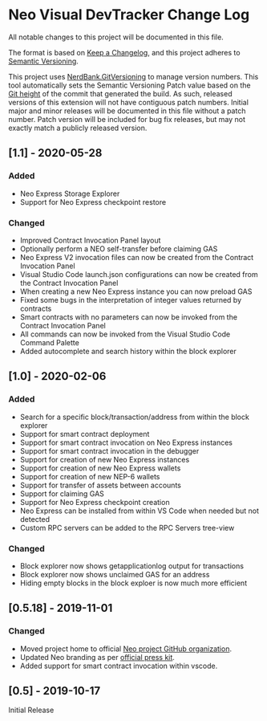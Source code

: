 # Neo Visual DevTracker Change Log

All notable changes to this project will be documented in this file.

The format is based on [Keep a Changelog](https://keepachangelog.com/en/1.0.0/),
and this project adheres to [Semantic Versioning](https://semver.org/spec/v2.0.0.html).

This project uses [NerdBank.GitVersioning](https://github.com/AArnott/Nerdbank.GitVersioning)
to manage version numbers. This tool automatically sets the Semantic Versioning Patch
value based on the [Git height](https://github.com/AArnott/Nerdbank.GitVersioning#what-is-git-height)
of the commit that generated the build. As such, released versions of this extension
will not have contiguous patch numbers. Initial major and minor releases will be documented
in this file without a patch number. Patch version will be included for bug fix releases, but
may not exactly match a publicly released version.

## [1.1] - 2020-05-28

### Added

- Neo Express Storage Explorer
- Support for Neo Express checkpoint restore

### Changed

- Improved Contract Invocation Panel layout
- Optionally perform a NEO self-transfer before claiming GAS
- Neo Express V2 invocation files can now be created from the Contract Invocation Panel
- Visual Studio Code launch.json configurations can now be created from the Contract Invocation Panel
- When creating a new Neo Express instance you can now preload GAS
- Fixed some bugs in the interpretation of integer values returned by contracts
- Smart contracts with no parameters can now be invoked from the Contract Invocation Panel
- All commands can now be invoked from the Visual Studio Code Command Palette
- Added autocomplete and search history within the block explorer

## [1.0] - 2020-02-06

### Added

- Search for a specific block/transaction/address from within the block explorer
- Support for smart contract deployment
- Support for smart contract invocation on Neo Express instances
- Support for smart contract invocation in the debugger
- Support for creation of new Neo Express instances
- Support for creation of new Neo Express wallets
- Support for creation of new NEP-6 wallets
- Support for transfer of assets between accounts
- Support for claiming GAS
- Support for Neo Express checkpoint creation
- Neo Express can be installed from within VS Code when needed but not detected
- Custom RPC servers can be added to the RPC Servers tree-view

### Changed

- Block explorer now shows getapplicationlog output for transactions
- Block explorer now shows unclaimed GAS for an address
- Hiding empty blocks in the block exploer is now much more efficient

## [0.5.18] - 2019-11-01

### Changed

- Moved project home to official [Neo project GitHub organization](https://github.com/neo-project).
- Updated Neo branding as per [official press kit](https://neo.org/presskit).
- Added support for smart contract invocation within vscode.

## [0.5] - 2019-10-17

Initial Release
